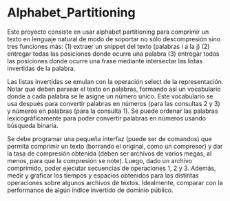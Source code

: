 # Alphabet_Partitioning

Este proyecto consiste en usar alphabet partitioning para comprimir un texto en lenguaje natural de 
modo de soportar no sólo descompresión sino tres funciones más: 
(1) extraer un snippet del texto (palabras i a la j)
(2) entregar todas las posiciones donde ocurre una palabra
(3) entregar todas las posiciones donde ocurre una frase mediante intersectar las listas invertidas de la palabra. 

Las listas invertidas se emulan con la operación select de la representación. 
Notar que deben parsear el texto en palabras, formando así un vocabulario donde a 
cada palabra se le asigne un número único. 
Este vocabulario se usa después para convertir palabras en números (para las consultas 2 y 3) 
y números en palabras (para la consulta 1). 
Se puede ordenar las palabras lexicográficamente para poder convertir palabras en números 
usando búsqueda binaria.

Se debe programar una pequeña interfaz (puede ser de comandos) 
que permita comprimir un texto (borrando el original, como un compresor) 
y dar la tasa de compresión obtenida (deben ser archivos de varios megas, al menos, para que la compresión se note).
 Luego, dado un archivo comprimido, poder ejecutar secuencias de operaciones 1, 2 y 3. Además, medir 
y graficar los tiempos y espacios obtenidos para las distintas operaciones sobre algunos archivos 
de textos. Idealmente, comparar con la performance de algún índice invertido de dominio público.
